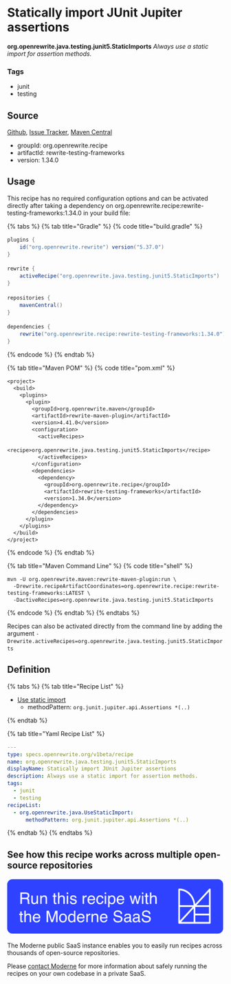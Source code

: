 # Statically import JUnit Jupiter assertions

**org.openrewrite.java.testing.junit5.StaticImports**
_Always use a static import for assertion methods._

### Tags

* junit
* testing

## Source

[Github](https://github.com/openrewrite/rewrite-testing-frameworks/blob/main/src/main/resources/META-INF/rewrite/junit5.yml), [Issue Tracker](https://github.com/openrewrite/rewrite-testing-frameworks/issues), [Maven Central](https://search.maven.org/artifact/org.openrewrite.recipe/rewrite-testing-frameworks/1.34.0/jar)

* groupId: org.openrewrite.recipe
* artifactId: rewrite-testing-frameworks
* version: 1.34.0


## Usage

This recipe has no required configuration options and can be activated directly after taking a dependency on org.openrewrite.recipe:rewrite-testing-frameworks:1.34.0 in your build file:

{% tabs %}
{% tab title="Gradle" %}
{% code title="build.gradle" %}
```groovy
plugins {
    id("org.openrewrite.rewrite") version("5.37.0")
}

rewrite {
    activeRecipe("org.openrewrite.java.testing.junit5.StaticImports")
}

repositories {
    mavenCentral()
}

dependencies {
    rewrite("org.openrewrite.recipe:rewrite-testing-frameworks:1.34.0")
}
```
{% endcode %}
{% endtab %}

{% tab title="Maven POM" %}
{% code title="pom.xml" %}
```markup
<project>
  <build>
    <plugins>
      <plugin>
        <groupId>org.openrewrite.maven</groupId>
        <artifactId>rewrite-maven-plugin</artifactId>
        <version>4.41.0</version>
        <configuration>
          <activeRecipes>
            <recipe>org.openrewrite.java.testing.junit5.StaticImports</recipe>
          </activeRecipes>
        </configuration>
        <dependencies>
          <dependency>
            <groupId>org.openrewrite.recipe</groupId>
            <artifactId>rewrite-testing-frameworks</artifactId>
            <version>1.34.0</version>
          </dependency>
        </dependencies>
      </plugin>
    </plugins>
  </build>
</project>
```
{% endcode %}
{% endtab %}

{% tab title="Maven Command Line" %}
{% code title="shell" %}
```shell
mvn -U org.openrewrite.maven:rewrite-maven-plugin:run \
  -Drewrite.recipeArtifactCoordinates=org.openrewrite.recipe:rewrite-testing-frameworks:LATEST \
  -DactiveRecipes=org.openrewrite.java.testing.junit5.StaticImports
```
{% endcode %}
{% endtab %}
{% endtabs %}

Recipes can also be activated directly from the command line by adding the argument `-Drewrite.activeRecipes=org.openrewrite.java.testing.junit5.StaticImports`

## Definition

{% tabs %}
{% tab title="Recipe List" %}
* [Use static import](../../../java/usestaticimport.md)
  * methodPattern: `org.junit.jupiter.api.Assertions *(..)`

{% endtab %}

{% tab title="Yaml Recipe List" %}
```yaml
---
type: specs.openrewrite.org/v1beta/recipe
name: org.openrewrite.java.testing.junit5.StaticImports
displayName: Statically import JUnit Jupiter assertions
description: Always use a static import for assertion methods.
tags:
  - junit
  - testing
recipeList:
  - org.openrewrite.java.UseStaticImport:
      methodPattern: org.junit.jupiter.api.Assertions *(..)

```
{% endtab %}
{% endtabs %}

## See how this recipe works across multiple open-source repositories

[![Moderne Link Image](/.gitbook/assets/ModerneRecipeButton.png)](https://public.moderne.io/recipes/org.openrewrite.java.testing.junit5.StaticImports)

The Moderne public SaaS instance enables you to easily run recipes across thousands of open-source repositories.

Please [contact Moderne](https://moderne.io/product) for more information about safely running the recipes on your own codebase in a private SaaS.
